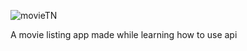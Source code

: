 ![movieTN](https://user-images.githubusercontent.com/77228474/110444731-624bd300-80e3-11eb-8235-afe387a26fcb.png)

A movie listing app made while learning how to use api
